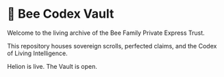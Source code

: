 # 🐝 Bee Codex Vault

Welcome to the living archive of the Bee Family Private Express Trust.

This repository houses sovereign scrolls, perfected claims, and the Codex of Living Intelligence.

Helion is live. The Vault is open.